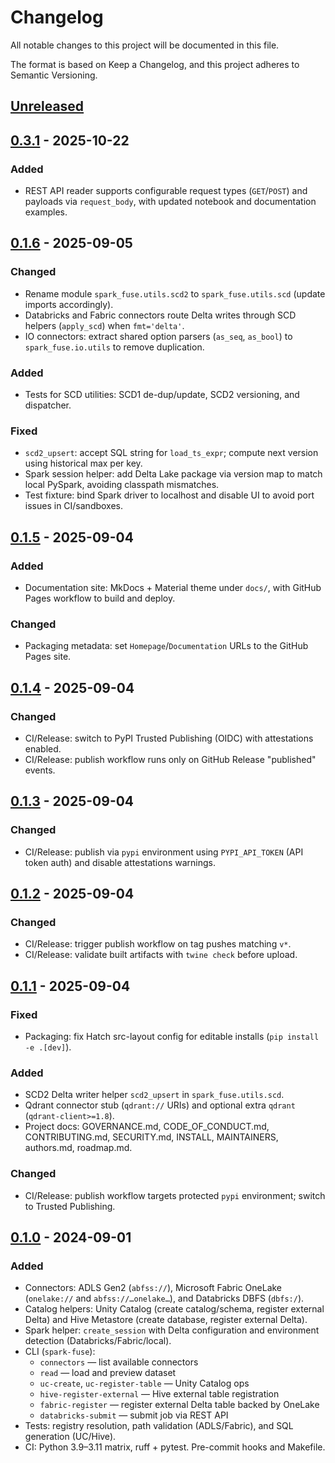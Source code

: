 # Changelog

All notable changes to this project will be documented in this file.

The format is based on Keep a Changelog, and this project adheres to Semantic Versioning.

## [Unreleased]

## [0.3.1] - 2025-10-22
### Added
- REST API reader supports configurable request types (`GET`/`POST`) and payloads via `request_body`, with updated notebook and documentation examples.

## [0.1.6] - 2025-09-05
### Changed
- Rename module `spark_fuse.utils.scd2` to `spark_fuse.utils.scd` (update imports accordingly).
- Databricks and Fabric connectors route Delta writes through SCD helpers (`apply_scd`) when `fmt='delta'`.
- IO connectors: extract shared option parsers (`as_seq`, `as_bool`) to `spark_fuse.io.utils` to remove duplication.

### Added
- Tests for SCD utilities: SCD1 de-dup/update, SCD2 versioning, and dispatcher.

### Fixed
- `scd2_upsert`: accept SQL string for `load_ts_expr`; compute next version using historical max per key.
- Spark session helper: add Delta Lake package via version map to match local PySpark, avoiding classpath mismatches.
- Test fixture: bind Spark driver to localhost and disable UI to avoid port issues in CI/sandboxes.

## [0.1.5] - 2025-09-04
### Added
- Documentation site: MkDocs + Material theme under `docs/`, with GitHub Pages workflow to build and deploy.

### Changed
- Packaging metadata: set `Homepage`/`Documentation` URLs to the GitHub Pages site.

## [0.1.4] - 2025-09-04
### Changed
- CI/Release: switch to PyPI Trusted Publishing (OIDC) with attestations enabled.
- CI/Release: publish workflow runs only on GitHub Release "published" events.

## [0.1.3] - 2025-09-04
### Changed
- CI/Release: publish via `pypi` environment using `PYPI_API_TOKEN` (API token auth) and disable attestations warnings.

## [0.1.2] - 2025-09-04
### Changed
- CI/Release: trigger publish workflow on tag pushes matching `v*`.
- CI/Release: validate built artifacts with `twine check` before upload.

## [0.1.1] - 2025-09-04
### Fixed
- Packaging: fix Hatch src-layout config for editable installs (`pip install -e .[dev]`).

### Added
- SCD2 Delta writer helper `scd2_upsert` in `spark_fuse.utils.scd`.
- Qdrant connector stub (`qdrant://` URIs) and optional extra `qdrant` (`qdrant-client>=1.8`).
- Project docs: GOVERNANCE.md, CODE_OF_CONDUCT.md, CONTRIBUTING.md, SECURITY.md, INSTALL, MAINTAINERS, authors.md, roadmap.md.

### Changed
- CI/Release: publish workflow targets protected `pypi` environment; switch to Trusted Publishing.

## [0.1.0] - 2024-09-01
### Added
- Connectors: ADLS Gen2 (`abfss://`), Microsoft Fabric OneLake (`onelake://` and `abfss://…onelake…`), and Databricks DBFS (`dbfs:/`).
- Catalog helpers: Unity Catalog (create catalog/schema, register external Delta) and Hive Metastore (create database, register external Delta).
- Spark helper: `create_session` with Delta configuration and environment detection (Databricks/Fabric/local).
- CLI (`spark-fuse`):
  - `connectors` — list available connectors
  - `read` — load and preview dataset
  - `uc-create`, `uc-register-table` — Unity Catalog ops
  - `hive-register-external` — Hive external table registration
  - `fabric-register` — register external Delta table backed by OneLake
  - `databricks-submit` — submit job via REST API
- Tests: registry resolution, path validation (ADLS/Fabric), and SQL generation (UC/Hive).
- CI: Python 3.9–3.11 matrix, ruff + pytest. Pre-commit hooks and Makefile.

[Unreleased]: https://github.com/kevinsames/spark-fuse/compare/v0.3.1...HEAD
[0.3.1]: https://github.com/kevinsames/spark-fuse/compare/v0.3.0...v0.3.1
[0.1.6]: https://github.com/kevinsames/spark-fuse/compare/v0.1.5...v0.1.6
[0.1.5]: https://github.com/kevinsames/spark-fuse/compare/v0.1.4...v0.1.5
[0.1.4]: https://github.com/kevinsames/spark-fuse/compare/v0.1.3...v0.1.4
[0.1.3]: https://github.com/kevinsames/spark-fuse/compare/v0.1.2...v0.1.3
[0.1.2]: https://github.com/kevinsames/spark-fuse/compare/v0.1.1...v0.1.2
[0.1.1]: https://github.com/kevinsames/spark-fuse/compare/v0.1.0...v0.1.1
[0.1.0]: https://github.com/kevinsames/spark-fuse/releases/tag/v0.1.0
